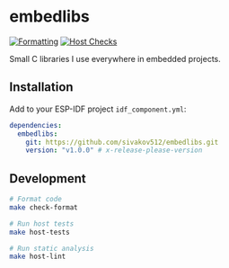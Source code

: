 # embedlibs

[![Formatting](https://github.com/sivakov512/embedlibs/actions/workflows/formatting.yml/badge.svg)](https://github.com/sivakov512/embedlibs/actions/workflows/formatting.yml)
[![Host Checks](https://github.com/sivakov512/embedlibs/actions/workflows/host-checks.yml/badge.svg)](https://github.com/sivakov512/embedlibs/actions/workflows/host-checks.yml)

Small C libraries I use everywhere in embedded projects.

## Installation

Add to your ESP-IDF project `idf_component.yml`:

```yaml
dependencies:
  embedlibs:
    git: https://github.com/sivakov512/embedlibs.git
    version: "v1.0.0" # x-release-please-version
```

## Development

```bash
# Format code
make check-format

# Run host tests
make host-tests

# Run static analysis
make host-lint
```
